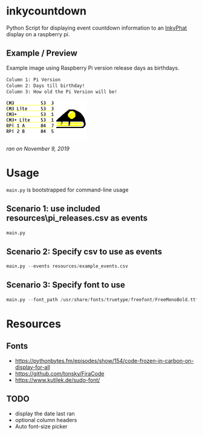 # inkycountdown

Python Script for displaying event countdown information to an [InkyPhat](https://learn.pimoroni.com/tutorial/sandyj/getting-started-with-inky-phat) display on a raspberry pi.

## Example / Preview

Example image using Raspberry Pi version release days as birthdays.

```
Column 1: Pi Version
Column 2: Days till birthday!
Column 3: How old the Pi Version will be!
```

![Example inkycountdown as image][logo]

_ran on November 9, 2019_

# Usage

`main.py` is bootstrapped for command-line usage

  ## Scenario 1: use included resources\pi_releases.csv as events
  ```python
  main.py
  ```
  ## Scenario 2: Specify csv to use as events
  ```python
  main.py --events resources/example_events.csv
  ```
  ## Scenario 3: Specify font to use
  ```python
  main.py --font_path /usr/share/fonts/truetype/freefont/FreeMonoBold.ttf
  ```
  
# Resources

## Fonts

* https://pythonbytes.fm/episodes/show/154/code-frozen-in-carbon-on-display-for-all
* https://github.com/tonsky/FiraCode
* https://www.kutilek.de/sudo-font/

[logo]: ./resources/example.bmp "Example Countdown"

## TODO

* display the date last ran 
* optional column headers
* Auto font-size picker
